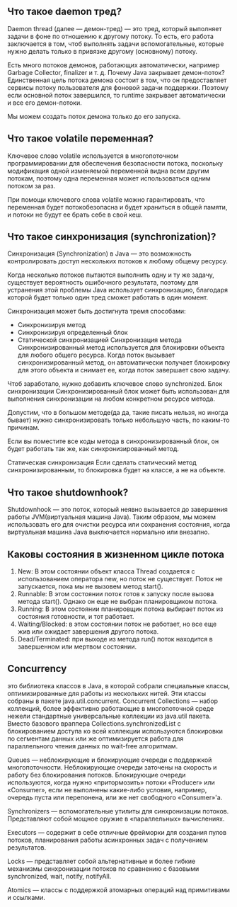 ##  Что такое daemon тред?
Daemon thread (далее — демон-тред) — это тред, который выполняет задачи в фоне по отношению к другому потоку. То есть, его работа заключается в том, чтоб выполнять задачи вспомогательные, которые нужно делать только в привязке другому (основному) потоку. 

Есть много потоков демонов, работающих автоматически, например Garbage Collector, finalizer и т. д.
Почему Java закрывает демон-поток?
Единственная цель потока демона состоит в том, что он предоставляет сервисы потоку пользователя для фоновой задачи поддержки. Поэтому если основной поток завершился, то runtime закрывает автоматически и все его демон-потоки.

Мы можем создать поток демона только до его запуска.

## Что такое volatile переменная?
Ключевое слово volatile используется в многопоточном программировании для обеспечения безопасности потока, поскольку модификация одной изменяемой переменной видна всем другим потокам, поэтому одна переменная может использоваться одним потоком за раз.

При помощи ключевого слова volatile можно гарантировать, что переменная будет потокобезопасна и будет храниться в общей памяти, и потоки не будут ее брать себе в свой кеш.

## Что такое синхронизация (synchronization)?
Синхронизация (Synchronization) в Java — это возможность контролировать доступ нескольких потоков к любому общему ресурсу.

Когда несколько потоков пытаются выполнить одну и ту же задачу, существует вероятность ошибочного результата, поэтому для устранения этой проблемы Java использует синхронизацию, благодаря которой будет только один тред сможет работать в один момент.

Синхронизация может быть достигнута тремя способами:
* Синхронизируя метод
* Синхронизируя определенный блок
* Статической синхронизацией
Синхронизация метода
Синхронизированный метод используется для блокировки объекта для любого общего ресурса. Когда поток вызывает синхронизированный метод, он автоматически получает блокировку для этого объекта и снимает ее, когда поток завершает свою задачу.

Чтоб заработало, нужно добавить ключевое слово synchronized. 
Блок синхронизации
Синхронизированный блок может быть использован для выполнения синхронизации на любом конкретном ресурсе метода. 

Допустим, что в большом методе(да да, такие писать нельзя, но иногда бывает) нужно синхронизировать только небольшую часть, по каким-то причинам.

Если вы поместите все коды метода в синхронизированный блок, он будет работать так же, как синхронизированный метод.

Статическая синхронизация
Если сделать статический метод синхронизированным, то блокировка будет на классе, а не на объекте.

## Что такое shutdownhook?
Shutdownhook — это поток, который неявно вызывается до завершения работы JVM(виртуальная машина Java). Таким образом, мы можем использовать его для очистки ресурса или сохранения состояния, когда виртуальная машина Java выключается нормально или внезапно. 

##  Каковы состояния в жизненном цикле потока
1. New: В этом состоянии объект класса Thread создается с использованием оператора new, но поток не существует. Поток не запускается, пока мы не вызовем метод start().
2. Runnable: В этом состоянии поток готов к запуску после вызова метода start(). Однако он еще не выбран планировщиком потока.
3. Running: В этом состоянии планировщик потока выбирает поток из состояния готовности, и тот работает.
4. Waiting/Blocked: в этом состоянии поток не работает, но все еще жив или ожидает завершения другого потока.
5. Dead/Terminated: при выходе из метода run() поток находится в завершенном или мертвом состоянии.

## Concurrency

это библиотека классов в Java, в которой собрали специальные классы, оптимизированные для работы из нескольких нитей. Эти классы собраны в пакете java.util.concurrent.
Concurrent Collections — набор коллекций, более эффективно работающие в многопоточной среде нежели стандартные универсальные коллекции из java.util пакета. Вместо базового враппера Collections.synchronizedList с блокированием доступа ко всей коллекции используются блокировки по сегментам данных или же оптимизируется работа для параллельного чтения данных по wait-free алгоритмам.

Queues — неблокирующие и блокирующие очереди с поддержкой многопоточности. Неблокирующие очереди заточены на скорость и работу без блокирования потоков. Блокирующие очереди используются, когда нужно «притормозить» потоки «Producer» или «Consumer», если не выполнены какие-либо условия, например, очередь пуста или перепонена, или же нет свободного «Consumer»'a.

Synchronizers — вспомогательные утилиты для синхронизации потоков. Представляют собой мощное оружие в «параллельных» вычислениях.

Executors — содержит в себе отличные фрейморки для создания пулов потоков, планирования работы асинхронных задач с получением результатов. 

Locks — представляет собой альтернативные и более гибкие механизмы синхронизации потоков по сравнению с базовыми synchronized, wait, notify, notifyAll.

Atomics — классы с поддержкой атомарных операций над примитивами и ссылками.
